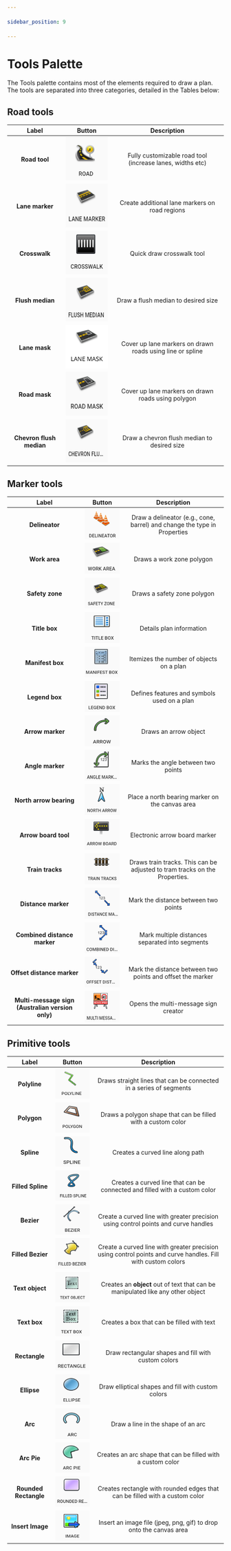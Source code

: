 ```yaml
---

sidebar_position: 9

---
```

# Tools Palette

The Tools palette contains most of the elements required to draw a plan. The tools are separated into three categories, detailed in the Tables below:

## Road tools

|          Label           | Button                             |                        Description                        |
| :----------------------: | ---------------------------------- | :-------------------------------------------------------: |
|      **Road tool**       | ![road1](./Assets/road1.png) | Fully customizable road tool (increase lanes, widths etc) |
|     **Lane marker**      | ![road2](./Assets/road2.png) |      Create additional lane markers on road regions       |
|      **Crosswalk**       | ![road3](./Assets/road3.png) |                 Quick draw crosswalk tool                 |
|     **Flush median**     | ![road4](./Assets/road4.png) |            Draw a flush median to desired size            |
|     **Lane mask**        | ![road7](./Assets/road7.png) |            Cover up lane markers on drawn roads using line or spline |
|      **Road mask**       | ![road5](./Assets/road5.png) |           Cover up lane markers on drawn roads using polygon |
| **Chevron flush median** | ![road6](./Assets/road6.png) |        Draw a chevron flush median to desired size        |

## Marker tools

|                      Label                       |                Button                 |                         Description                          |
| :----------------------------------------------: | :-----------------------------------: | :----------------------------------------------------------: |
|                  **Delineator**                  | ![marker1](./Assets/marker1.png)  | Draw a delineator (e.g., cone, barrel) and change the type in Properties |
|                  **Work area**                   | ![marker2](./Assets/marker2.png)  |                  Draws a work zone polygon                   |
|                 **Safety zone**                  | ![marker3](./Assets/marker3.png)  |                 Draws a safety zone polygon                  |
|                  **Title box**                   | ![marker4](./Assets/marker4.png)  |                   Details plan information                   |
|                 **Manifest box**                 | ![marker5](./Assets/marker5.png)  |           Itemizes the number of objects on a plan           |
|                  **Legend box**                  | ![marker6](./Assets/marker6.png)  |         Defines features and symbols used on a plan          |
|                 **Arrow marker**                 | ![marker7](./Assets/marker7.png)  |                    Draws an arrow object                     |
|                 **Angle marker**                 | ![marker8](./Assets/marker8.png)  |              Marks the angle between two points              |
|             **North arrow bearing**              | ![marker9](./Assets/marker9.png)  |       Place a north bearing marker on the canvas area        |
|               **Arrow board tool**               | ![marker10](./Assets/marker10.png) |                Electronic arrow board marker                 |
|                 **Train tracks**                 | ![marker11](./Assets/marker11.png) | Draws train tracks. This can be adjusted to tram tracks on the Properties. |
|               **Distance marker**                | ![marker12](./Assets/marker12.png) |             Mark the distance between two points             |
|           **Combined distance marker**           | ![marker13](./Assets/marker13.png) |       Mark multiple distances separated into segments        |
|            **Offset distance marker**            | ![marker14](./Assets/marker14.png) |  Mark the distance between two points and offset the marker  |
| **Multi-message sign (Australian version only)** | ![marker15](./Assets/marker15.png) |             Opens the multi-message sign creator             |

## Primitive tools

|         Label         |               Button                |                         Description                          |
| :-------------------: | :---------------------------------: | :----------------------------------------------------------: |
|     **Polyline**      | ![prim1](./Assets/prim1.png)  | Draws straight lines that can be connected in a series of segments |
|      **Polygon**      | ![prim2](./Assets/prim2.png)  | Draws a polygon shape that can be filled with a custom color |
|      **Spline**       | ![prim3](./Assets/prim3.png)  |               Creates a curved line along path               |
|   **Filled Spline**   | ![prim4](./Assets/prim4.png)  | Creates a curved line that can be connected and filled with a custom color |
|      **Bezier**       | ![prim5](./Assets/prim5.png)  | Create a curved line with greater precision using control points and curve handles |
|   **Filled Bezier**   | ![prim6](./Assets/prim6.png)  | Create a curved line with greater precision using control points and curve handles. Fill with custom colors |
|    **Text object**    | ![prim7](./Assets/prim7.png)  | Creates an **object** out of text that can be manipulated like any other object |
|     **Text box**      | ![prim8](./Assets/prim8.png)  |          Creates a box that can be filled with text          |
|     **Rectangle**     | ![prim9](./Assets/prim9.png)  |     Draw rectangular shapes and fill with custom colors      |
|      **Ellipse**      | ![prim10](./Assets/prim10.png) |      Draw elliptical shapes and fill with custom colors      |
|        **Arc**        | ![prim11](./Assets/prim11.png) |              Draw a line in the shape of an arc              |
|      **Arc Pie**      | ![prim12](./Assets/prim12.png) | Creates an arc shape that can be filled with a custom color  |
| **Rounded Rectangle** | ![prim13](./Assets/prim13.png) | Creates rectangle with rounded edges that can be filled with a custom color |
|   **Insert Image**    | ![prim14](./Assets/prim14.png) | Insert an image file (jpeg, png, gif) to drop onto the canvas area |
